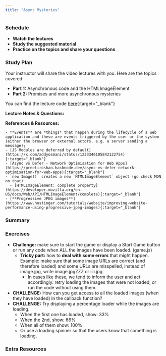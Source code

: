 ```yaml
---
title: "Async Mysteries"
---
```


### Schedule

  - **Watch the lectures**
  - **Study the suggested material**
  - **Practice on the topics and share your questions**

### Study Plan

  Your instructor will share the video lectures with you. Here are the topics covered:

  - **Part 1:** Asynchronous code and the HTMLImageElement
  - **Part 2:** Promises and more asynchronous mysteries

  You can find the lecture code [here](){:target="_blank"}

  **Lecture Notes & Questions:**

  **References & Resources:**

    - **Events** are *things* that happen during the lifecycle of a web application and these are events triggered by the user or the system (either the browser or external actors, e.g. a server sending a message);  
    - [JS Modules are deferred by default](https://x.com/addyosmani/status/1233346105842122754){:target="_blank"}  
    - [Async vs Defer - Network Optimisation for Web Apps](https://preetiroshan.hashnode.dev/async-vs-defer-network-optimisation-for-web-apps){:target="_blank"}  
    - `new Image()` creates a new `HTMLImageElement` object (go check MDN on that)  
      - [HTMLImageElement: complete property](https://developer.mozilla.org/en-US/docs/Web/API/HTMLImageElement/complete){:target="_blank"}  
    - [**Progressive JPEG images**](https://www.hostinger.com/tutorials/website/improving-website-performance-using-progressive-jpeg-images){:target="_blank"}

### Summary

### Exercises

  - **Challenge:** make sure to start the game or display a Start Game button or run any code when ALL the images have been loaded. (game.js)  
    - **Tricky part:** how to **deal with some errors** that might happen. Example: make sure that some image URLs are correct (and therefore loaded) and some URLs are misspelled, instead of image.jpg, write image.jpgZZZ or iiii.jpg   
      - In cases like these, we tend to inform the user and act accordingly: retry loading the images that were not loaded, or run the code without using them.   
  - **CHALLENGE:** How can you get access to all the loaded images (when they have loaded) in the callback function?  
  - **CHALLENGE:** Try displaying a percentage loader while the images are loading.  
    - When the first one has loaded, show: 33%  
    - When the 2nd, show: 66%  
    - When all of them show: 100%  
    - Or use a loading spinner so that the users know that something is loading.

### Extra Resources